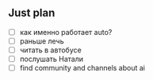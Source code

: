 ## Just plan
- [ ] как именно работает auto?
- [ ] раньше лечь
- [ ] читать в автобусе
- [ ] послушать Натали 
- [ ] find community and channels about ai
